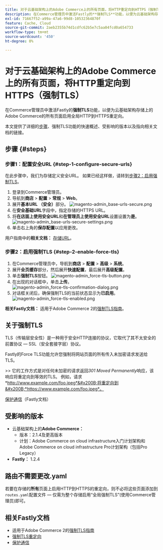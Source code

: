 ```yaml
---
title: 对于云基础架构上的Adobe Commerce上的所有页面，将HTTP重定向到HTTPS（强制TLS）
description: 在Commerce管理员中激活Fastly的**强制TLS**功能，以便为云基础架构存储上的Adobe Commerce的所有页面启用全局HTTP到HTTPS重定向。
exl-id: 71667f52-a99a-47a6-99d8-10532364870f
feature: Cache, Cloud
source-git-commit: 2aeb2355b74d1cdfc62b5e7c5aa04fcd0a654733
workflow-type: tm+mt
source-wordcount: '450'
ht-degree: 0%

---
```


# 对于云基础架构上的Adobe Commerce上的所有页面，将HTTP重定向到HTTPS（强制TLS）

在Commerce管理员中激活Fastly的&#x200B;**强制TLS**&#x200B;功能，以便为云基础架构存储上的Adobe Commerce的所有页面启用全局HTTP到HTTPS重定向。

本文提供了详细的[步骤](#steps)、强制TLS功能的快速概述、受影响的版本以及指向相关文档的链接。

## 步骤 {#steps}

### 步骤1：配置安全URL {#step-1-configure-secure-urls}

在此步骤中，我们为存储定义安全URL。 如果已经这样做，请转到[步骤2：启用强制TLS](#step-2-enable-force-tls)。

1. 登录到Commerce管理员。
1. 导航到&#x200B;**商店** > **配置** > **常规** > **Web**。
1. 展开&#x200B;**基本URL （安全）**&#x200B;部分。    ![magento-admin_base-urls-secure.png](assets/magento-admin_base-urls-secure.png)
1. 在&#x200B;**安全基础URL**&#x200B;字段中，指定存储的HTTPS URL。
1. 将&#x200B;**在店面上使用安全URL**&#x200B;和&#x200B;**在管理员上使用安全URL**&#x200B;设置设置为&#x200B;**是**。    ![magento-admin_base-urls-secure-settings.png](assets/magento-admin_base-urls-secure-settings.png)
1. 单击右上角的&#x200B;**保存配置**&#x200B;以应用更改。

用户指南中的&#x200B;**相关文档：**   [存储URL](https://experienceleague.adobe.com/en/docs/commerce-admin/stores-sales/site-store/store-urls)。

### 步骤2：启用强制TLS {#step-2-enable-force-tls}

1. 在Commerce管理员中，导航到&#x200B;**商店** > **配置** > **高级** > **系统**。
1. 展开&#x200B;**全页缓存**&#x200B;部分，然后展开&#x200B;**快速配置**，最后展开&#x200B;**高级配置**。
1. 单击&#x200B;**强制TLS**&#x200B;按钮。    ![magento-admin_force-tls-button.png](assets/magento-admin_force-tls-button.png)
1. 在出现的对话框中，单击&#x200B;**上传**。    ![magento-admin_force-tls-confirmation-dialog.png](assets/magento-admin_force-tls-confirmation-dialog.png)
1. 对话框关闭后，确保强制TLS的当前状态显示为&#x200B;**已启用**。    ![magento-admin_force-tls-enabled.png](assets/magento-admin_force-tls-enabled.png)

**相关Fastly文档：**   适用于Adobe Commerce 2的[强制TLS指南](https://github.com/fastly/fastly-magento2/blob/master/Documentation/Guides/FORCE-TLS.md)。

## 关于强制TLS

TLS（传输层安全性）是一种用于安全HTTP连接的协议，它取代了其不太安全的前置协议 — SSL（安全套接字层）协议。

Fastly的Force TLS功能允许您强制将网站页面的所有传入未加密请求发送给TLS。

&#x200B;>>
它的工作方式是对任何未加密的请求返回&#x200B;*301 Moved Permanently*&#x200B;响应，该响应将重定向到等效的TLS。 例如，请求&#x200B;*http://www.example.com/foo.jpeg*&#x200B;将重定向到&#x200B;*https://www.example.com/foo.jpeg*。

[保护通信](https://docs.fastly.com/guides/securing-communications/)（Fastly文档）

## 受影响的版本

* 云基础架构上的&#x200B;**Adobe Commerce：**
   * 版本：2.1.4及更高版本
   * 计划：Adobe Commerce on cloud infrastructure入门计划架构和Adobe Commerce on cloud infrastructure Pro计划架构（包括Pro Legacy）
* **Fastly：** 1.2.4

## 路由不需要更改.yaml

若要在存储的&#x200B;**所有**&#x200B;页面上启用HTTP到HTTPS的重定向，则不必将这些页面添加到`routes.yaml`配置文件 — 仅需为整个存储启用“全局强制TLS”(使用Commerce管理员)即可。

## 相关Fastly文档

* 适用于Adobe Commerce 2的[强制TLS指南](https://github.com/fastly/fastly-magento2/blob/master/Documentation/Guides/FORCE-TLS.md)
* [强制TLS重定向](https://docs.fastly.com/guides/securing-communications/forcing-a-tls-redirect)
* [保护通信](https://docs.fastly.com/guides/securing-communications/)
